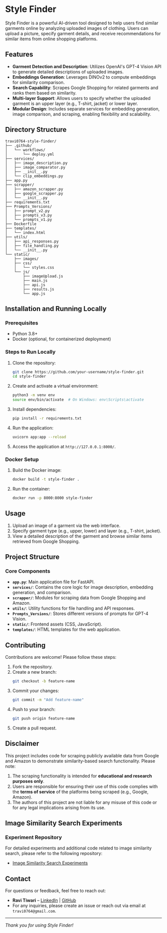 # Style Finder

Style Finder is a powerful AI-driven tool designed to help users find similar garments online by analyzing uploaded images of clothing. Users can upload a picture, specify garment details, and receive recommendations for similar items from online shopping platforms.

## Features

- **Garment Detection and Description**: Utilizes OpenAI's GPT-4 Vision API to generate detailed descriptions of uploaded images.
- **Embeddings Generation**: Leverages DINOv2 to compute embeddings for similarity comparison.
- **Search Capability**: Scrapes Google Shopping for related garments and ranks them based on similarity.
- **Multi-layer Support**: Allows users to specify whether the uploaded garment is an upper layer (e.g., T-shirt, jacket) or lower layer.
- **Modular Design**: Includes separate services for embedding generation, image comparison, and scraping, enabling flexibility and scalability.

## Directory Structure

```plaintext
travi0764-style-finder/
├── .github/
│   └── workflows/
│       └── deploy.yml
├── services/
│   ├── image_description.py
│   ├── image_comparator.py
│   ├── __init__.py
│   └── clip_embeddings.py
├── app.py
├── scrapper/
│   ├── amazon_scrapper.py
│   ├── google_scrapper.py
│   └── __init__.py
├── requirements.txt
├── Prompts_Versions/
│   ├── prompt_v2.py
│   ├── prompts_v3.py
│   └── prompts_v1.py
├── Dockerfile
├── templates/
│   └── index.html
├── utils/
│   ├── api_responses.py
│   ├── file_handling.py
│   └── __init__.py
└── static/
    ├── images/
    ├── css/
    │   └── styles.css
    └── js/
        ├── imageUpload.js
        ├── main.js
        ├── api.js
        ├── results.js
        └── app.js
```

## Installation and Running Locally

### Prerequisites
- Python 3.8+
- Docker (optional, for containerized deployment)

### Steps to Run Locally

1. Clone the repository:
   ```bash
   git clone https://github.com/your-username/style-finder.git
   cd style-finder
   ```

2. Create and activate a virtual environment:
   ```bash
   python3 -m venv env
   source env/bin/activate  # On Windows: env\Scripts\activate
   ```

3. Install dependencies:
   ```bash
   pip install -r requirements.txt
   ```

4. Run the application:
   ```bash
   uvicorn app:app --reload
   ```

5. Access the application at `http://127.0.0.1:8000/`.

### Docker Setup
1. Build the Docker image:
   ```bash
   docker build -t style-finder .
   ```
2. Run the container:
   ```bash
   docker run -p 8000:8000 style-finder
   ```

## Usage

1. Upload an image of a garment via the web interface.
2. Specify garment type (e.g., upper, lower) and layer (e.g., T-shirt, jacket).
3. View a detailed description of the garment and browse similar items retrieved from Google Shopping.

## Project Structure

### **Core Components**
- **`app.py`**: Main application file for FastAPI.
- **`services/`**: Contains the core logic for image description, embedding generation, and comparison.
- **`scrapper/`**: Modules for scraping data from Google Shopping and Amazon.
- **`utils/`**: Utility functions for file handling and API responses.
- **`Prompts_Versions/`**: Stores different versions of prompts for GPT-4 Vision.
- **`static/`**: Frontend assets (CSS, JavaScript).
- **`templates/`**: HTML templates for the web application.

## Contributing

Contributions are welcome! Please follow these steps:
1. Fork the repository.
2. Create a new branch:
   ```bash
   git checkout -b feature-name
   ```
3. Commit your changes:
   ```bash
   git commit -m "Add feature-name"
   ```
4. Push to your branch:
   ```bash
   git push origin feature-name
   ```
5. Create a pull request.

## Disclaimer

This project includes code for scraping publicly available data from Google and Amazon to demonstrate similarity-based search functionality. Please note:

1. The scraping functionality is intended for **educational and research purposes only**.
2. Users are responsible for ensuring their use of this code complies with the **terms of service** of the platforms being scraped (e.g., Google, Amazon).
3. The authors of this project are not liable for any misuse of this code or for any legal implications arising from its use.

<!-- For production applications, we recommend using official APIs (e.g., [Google Custom Search JSON API](https://developers.google.com/custom-search/v1/introduction) or [Amazon Product Advertising API](https://webservices.amazon.com/)) to ensure compliance with platform policies. -->

## Image Similarity Search Experiments 
### Experiment Repository

For detailed experiments and additional code related to image similarity search, please refer to the following repository:

- [Image Similarity Search Experiments](https://github.com/travi0764/Image-Similarity-Search-Experiments)


## Contact

For questions or feedback, feel free to reach out:
- **Ravi Tiwari** – [LinkedIn](https://www.linkedin.com/in/travi0764/) | [GitHub](https://github.com/travi0764)  
- For any inquiries, please create an issue or reach out via email at `travi0764@gmail.com`.
---

*Thank you for using Style Finder!*
